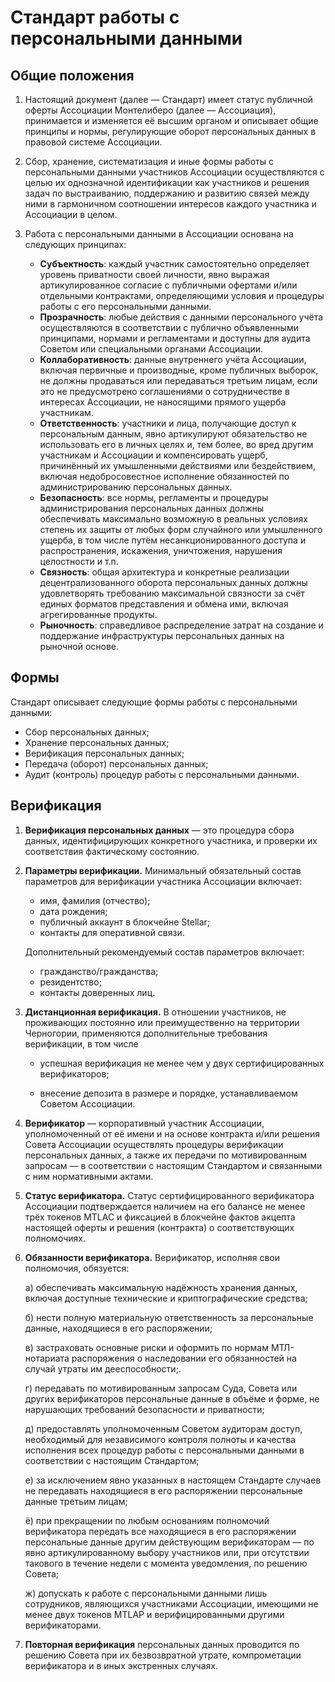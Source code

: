 Стандарт работы с персональными данными
=======================================

Общие положения
---------------

1. Настоящий документ (далее — Стандарт) имеет статус публичной оферты Ассоциации Монтелиберо (далее — Ассоциация), принимается и изменяется её высшим органом и описывает общие принципы и нормы, регулирующие оборот персональных данных в правовой системе Ассоциации.


2. Cбор, хранение, систематизация и иные формы работы с персональными данными участников Ассоциации осуществляются с целью их однозначной идентификации как участников и решения задач по выстраиванию, поддержанию и развитию связей между ними в гармоничном соотношении интересов каждого участника и Ассоциации в целом.


3. Работа с персональными данными в Ассоциации основана на следующих принципах:
   - **Субъектность**: каждый участник самостоятельно определяет уровень приватности своей личности, явно выражая артикулированное согласие с публичными офертами и/или отдельными контрактами, определяющими условия и процедуры работы с его персональными данными.
   - **Прозрачность**: любые действия с данными персонального учёта осуществляются в соответствии с публично объявленными принципами, нормами и регламентами и доступны для аудита Советом или специальными органами Ассоциации.
   - **Коллаборативность**: данные внутреннего учёта Ассоциации, включая первичные и производные, кроме публичных выборок, не должны продаваться или передаваться третьим лицам, если это не предусмотрено соглашениями о сотрудничестве в интересах Ассоциации, не наносящими прямого ущерба участникам.
   - **Ответственность**: участники и лица, получающие доступ к персональным данным, явно артикулируют обязательство не использовать его в личных целях и, тем более, во вред другим участникам и Ассоциации и компенсировать ущерб, причинённый их умышленными действиями или бездействием, включая недобросовестное исполнение обязанностей по администрированию персональных данных.
   - **Безопасность**: все нормы, регламенты и процедуры администрирования персональных данных должны обеспечивать максимально возможную в реальных условиях степень их защиты от любых форм случайного или умышленного ущерба, в том числе путём несанкционированного доступа и распространения, искажения, уничтожения, нарушения целостности и т.п.
   - **Связность**: общая архитектура и конкретные реализации децентрализованного оборота персональных данных должны удовлетворять требованию максимальной связности за счёт единых форматов представления и обмена ими, включая агрегированные продукты.
   - **Рыночность**: справедливое распределение затрат на создание и поддержание инфраструктуры персональных данных на рыночной основе.

Формы
-----

Стандарт описывает следующие формы работы с персональными данными:
- Сбор персональных данных;
- Хранение персональных данных;
- Верификация персональных данных;
- Передача (оборот) персональных данных;
- Аудит (контроль) процедур работы с персональными данными.

Верификация
-----------

1. **Верификация персональных данных** — это процедура сбора данных, идентифицирующих конкретного участника, и проверки их соответствия фактическому состоянию.


2. **Параметры верификации.** Минимальный обязательный состав параметров для верификации участника Ассоциации включает:
    - имя, фамилия (отчество);
    - дата рождения;
    - публичный аккаунт в блокчейне Stellar;
    - контакты для оперативной связи.

   Дополнительный рекомендуемый состав параметров включает:
    - гражданство/гражданства;
    - резидентство;
    - контакты доверенных лиц.


3. **Дистанционная верификация.** В отношении участников, не проживающих постоянно или преимущественно на территории Черногории, применяются дополнительные требования верификации, в том числе

   - успешная верификация не менее чем у двух сертифицированных верификаторов;

   - внесение депозита в размере и порядке, устанавливаемом Советом Ассоциации.

4. **Верификатор** — корпоративный участник Ассоциации, уполномоченный от её имени и на основе контракта и/или решения Совета Ассоциации осуществлять процедуры верификации персональных данных, а также их передачи по мотивированным запросам — в соответствии с настоящим Стандартом и связанными с ним нормативными актами.


5. **Статус верификатора.** Статус сертифицированного верификатора Ассоциации подтверждается наличием на его балансе не менее трёх токенов MTLAC и фиксацией в блокчейне фактов акцепта настоящей оферты и решения (контракта) о соответствующих полномочиях.


6. **Обязанности верификатора.** Верификатор, исполняя свои полномочия, обязуется:

    а) обеспечивать максимальную надёжность хранения данных, включая доступные технические и криптографические средства;

    б) нести полную материальную ответственность за персональные данные, находящиеся в его распоряжении;

    в) застраховать основные риски и оформить по нормам МТЛ-нотариата распоряжения о наследовании его обязанностей на случай утраты им дееспособности;.

    г) передавать по мотивированным запросам Суда, Совета или других верификаторов персональные данные в объёме и форме, не нарушающих требований безопасности и приватности;

    д) предоставлять уполномоченным Советом аудиторам доступ, необходимый для независимого контроля полноты и качества исполнения всех процедур работы с персональными данными в соответствии с настоящим Стандартом;

    е) за исключением явно указанных в настоящем Стандарте случаев не передавать находящиеся в его распоряжении персональные данные третьим лицам;

    ё) при прекращении по любым основаниям полномочий верификатора передать все находящиеся в его распоряжении персональные данные другим действующим верификаторам — по явно артикулированному выбору участников или, при отсутствии такового в течение недели с момента уведомления, по решению Совета;

    ж) допускать к работе с персональными данными лишь сотрудников, являющихся участниками Ассоциации, имеющими не менее двух токенов MTLAP и верифицированными другими верификаторами.

7. **Повторная верификация** персональных данных проводится по решению Совета при их безвозвратной утрате, компрометации верификатора и в иных экстренных случаях.
